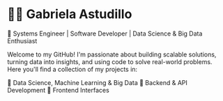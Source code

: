 # 👩‍💻 Gabriela Astudillo

🚀 Systems Engineer | Software Developer | Data Science & Big Data Enthusiast

Welcome to my GitHub! I'm passionate about building scalable solutions, turning data into insights, and using code to solve real-world problems. Here you'll find a collection of my projects in:

🔹 Data Science, Machine Learning & Big Data 
🔹 Backend & API Development
🔹 Frontend Interfaces
